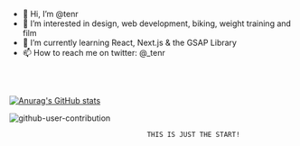 

- 👋 Hi, I’m @tenr
- 👀 I’m interested in design, web development, biking, weight training and film
- 🌱 I’m currently learning React, Next.js & the GSAP Library 
- 📫 How to reach me on twitter: @_tenr 




<br>
<br>

[![Anurag's GitHub stats](https://github-readme-stats.vercel.app/api?username=tenr&count_private=true&hide=stars,issues&theme=ocean_dark)](https://github.com/tenr/github-readme-stats)


![github-user-contribution](https://user-images.githubusercontent.com/8810441/235407056-916e1ba2-10a6-41d6-8719-92606bed70b1.svg)

                                      THIS IS JUST THE START! 


<!---
tenr/tenr is a ✨ special ✨ repository because its `README.md` (this file) appears on your GitHub profile.
You can click the Preview link to take a look at your changes.
--->
